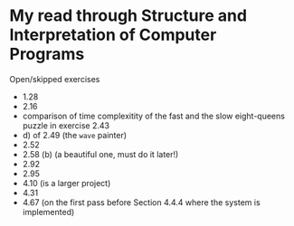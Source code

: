 My read through Structure and Interpretation of Computer Programs
=================================================================

Open/skipped exercises
 - 1.28
 - 2.16
 - comparison of time complexitity of the fast and the slow
   eight-queens puzzle in exercise 2.43
 - d) of 2.49 (the `wave` painter)
 - 2.52
 - 2.58 (b) (a beautiful one, must do it later!)
 - 2.92
 - 2.95
 - 4.10 (is a larger project)
 - 4.31
 - 4.67 (on the first pass before Section 4.4.4 where the system is
   implemented)
